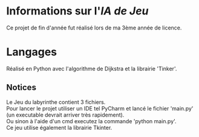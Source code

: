 # Informations sur l'_IA de Jeu_ 
Ce projet de fin d'année fut réalisé lors de ma 3ème année de licence.  

# Langages  
Réalisé en Python avec l'algorithme de Dijkstra et la librairie 'Tinker'.  

## Notices
Le Jeu du labyrinthe contient 3 fichiers.  
Pour lancer le projet utiliser un IDE tel PyCharm et lancé le fichier 'main.py' (un executable devrait arriver très rapidement).  
Ou sinon à l'aide d'un cmd executez la commande 'python main.py'.  
Ce jeu utilise également la librairie Tkinter.
